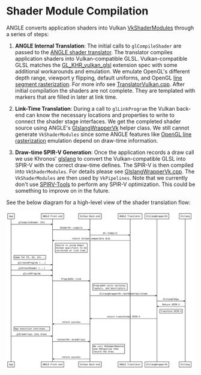 # Shader Module Compilation

ANGLE converts application shaders into Vulkan [VkShaderModules][VkShaderModule] through a series
of steps:

1. **ANGLE Internal Translation**: The initial calls to `glCompileShader` are passed to the [ANGLE
shader translator][translator]. The translator compiles application shaders into Vulkan-compatible
GLSL. Vulkan-compatible GLSL matches the [GL_KHR_vulkan_glsl][GL_KHR_vulkan_glsl] extension spec
with some additional workarounds and emulation. We emulate OpenGL's different depth range, viewport
y flipping, default uniforms, and OpenGL [line segment
rasterization](OpenGLLineSegmentRasterization.md). For more info see
[TranslatorVulkan.cpp][TranslatorVulkan.cpp]. After initial compilation the shaders are not
complete. They are templated with markers that are filled in later at link time.

1. **Link-Time Translation**: During a call to `glLinkProgram` the Vulkan back-end can know the
necessary locations and properties to write to connect the shader stage interfaces. We get the
completed shader source using ANGLE's [GlslangWrapperVk][GlslangWrapperVk.cpp] helper class. We still
cannot generate `VkShaderModules` since some ANGLE features like [OpenGL line
rasterization](OpenGLLineSegmentRasterization.md) emulation depend on draw-time information.

1. **Draw-time SPIR-V Generation**: Once the application records a draw call we use Khronos'
[glslang][glslang] to convert the Vulkan-compatible GLSL into SPIR-V with the correct draw-time
defines. The SPIR-V is then compiled into `VkShaderModules`. For details please see
[GlslangWrapperVk.cpp][GlslangWrapperVk.cpp]. The `VkShaderModules` are then used by `VkPipelines`. Note
that we currently don't use [SPIRV-Tools][SPIRV-Tools] to perform any SPIR-V optimization. This
could be something to improve on in the future.

See the below diagram for a high-level view of the shader translation flow:

<!-- Generated from https://bramp.github.io/js-sequence-diagrams/
participant App
participant "ANGLE Front-end"
participant "Vulkan Back-end"
participant "ANGLE Translator"
participant "GlslangWrapperVk"
participant "Glslang"

App->"ANGLE Front-end": glCompileShader (VS)
"ANGLE Front-end"->"Vulkan Back-end": ShaderVk::compile
"Vulkan Back-end"->"ANGLE Translator": sh::Compile
"ANGLE Translator"- ->"ANGLE Front-end": return Vulkan-compatible GLSL

Note right of "ANGLE Front-end": Source is templated\nwith markers to be\nfilled at link time.

Note right of App: Same for FS, GS, etc...

App->"ANGLE Front-end": glCreateProgram (...)
App->"ANGLE Front-end": glAttachShader (...)
App->"ANGLE Front-end": glLinkProgram
"ANGLE Front-end"->"Vulkan Back-end": ProgramVk::link

Note right of "Vulkan Back-end": ProgramVk inits uniforms,\nlayouts, and descriptors.

"Vulkan Back-end"->GlslangWrapperVk: GlslangWrapperVk::GetShaderSource
GlslangWrapperVk- ->"Vulkan Back-end": return filled-in sources

Note right of "Vulkan Back-end": Source is templated with\ndefines to be resolved at\ndraw time.

"Vulkan Back-end"- ->"ANGLE Front-end": return success

Note right of App: App execution continues...

App->"ANGLE Front-end": glDrawArrays (any draw)
"ANGLE Front-end"->"Vulkan Back-end": ContextVk::drawArrays

"Vulkan Back-end"->GlslangWrapperVk: GlslangWrapperVk::GetShaderCode (with defines)
GlslangWrapperVk->Glslang: GlslangToSpv
Glslang- ->"Vulkan Back-end": Return SPIR-V

Note right of "Vulkan Back-end": We init VkShaderModules\nand VkPipeline then\nrecord the draw.

"Vulkan Back-end"- ->"ANGLE Front-end": return success
-->

![Vulkan Shader Translation Flow](https://raw.githubusercontent.com/google/angle/master/src/libANGLE/renderer/vulkan/doc/img/VulkanShaderTranslation.svg?sanitize=true)

[GL_KHR_vulkan_glsl]: https://github.com/KhronosGroup/GLSL/blob/master/extensions/khr/GL_KHR_vulkan_glsl.txt
[glslang]: https://github.com/KhronosGroup/glslang
[GlslangWrapperVk.cpp]: https://chromium.googlesource.com/angle/angle/+/refs/heads/master/src/libANGLE/renderer/vulkan/GlslangWrapperVk.cpp
[SPIRV-Tools]: https://github.com/KhronosGroup/SPIRV-Tools
[translator]: https://chromium.googlesource.com/angle/angle/+/refs/heads/master/src/compiler/translator/
[TranslatorVulkan.cpp]: https://chromium.googlesource.com/angle/angle/+/refs/heads/master/src/compiler/translator/TranslatorVulkan.cpp
[VkShaderModule]: https://www.khronos.org/registry/vulkan/specs/1.1-extensions/man/html/VkShaderModule.html
